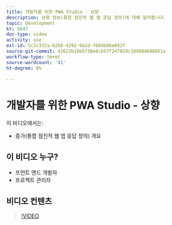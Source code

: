 ```yaml
---
title: 개발자를 위한 PWA Studio - 상향
description: 상향 정보(통합 점진적 웹 앱 응답 정의)에 대해 알아봅니다.
topic: Development
kt: 5647
doc-type: video
activity: use
exl-id: 5c2c332a-62b0-4292-9a2d-760db0be882f
source-git-commit: 42622b18e5738e8cb57f247029c189884698851a
workflow-type: tm+mt
source-wordcount: '41'
ht-degree: 0%

---
```


# 개발자를 위한 PWA Studio - 상향

이 비디오에서는:

- 증가(통합 점진적 웹 앱 응답 정의) 개요

## 이 비디오 누구?

- 프런트 엔드 개발자
- 프로젝트 관리자

## 비디오 컨텐츠

>[!VIDEO](https://video.tv.adobe.com/v/35718?quality=12&learn=on)
